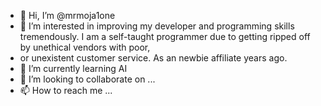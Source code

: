 - 👋 Hi, I’m @mrmoja1one
- 👀 I’m interested in improving my developer and programming skills tremendously. I am a self-taught programmer due to getting ripped off by unethical vendors with poor, 
-  or unexistent customer service. As an newbie affiliate years ago. 
- 🌱 I’m currently learning AI 
- 💞️ I’m looking to collaborate on ...
- 📫 How to reach me ...

<!---
mrmoja1one/mrmoja1one is a ✨ special ✨ repository because its `README.md` (this file) appears on your GitHub profile.
You can click the Preview link to take a look at your changes.
--->
